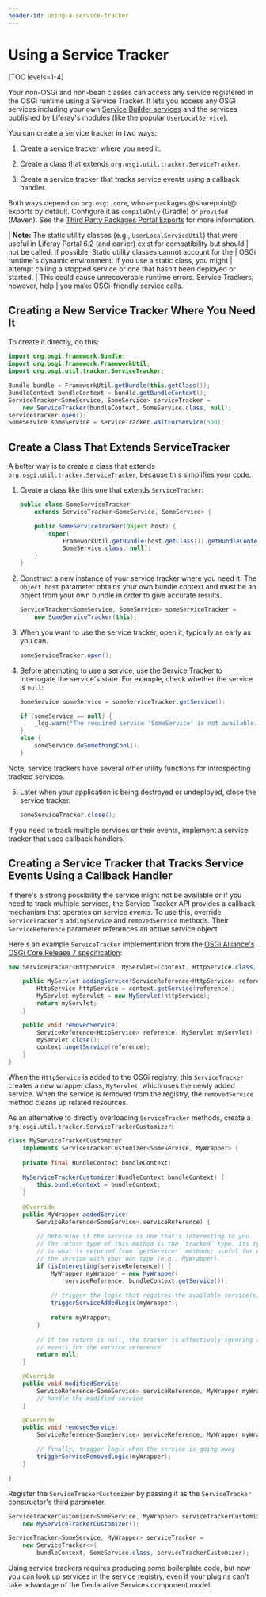 ```yaml
---
header-id: using-a-service-tracker
---
```


# Using a Service Tracker

[TOC levels=1-4]

Your non-OSGi and non-bean classes can access any service registered in the OSGi
runtime using a Service Tracker. It lets you access any OSGi services including
your own  [Service Builder
services](/docs/7-2/appdev/-/knowledge_base/a/service-builder) and the services
published by Liferay's modules (like the popular `UserLocalService`). 

You can create a service tracker in two ways: 

1.  Create a service tracker where you need it. 

2.  Create a class that extends `org.osgi.util.tracker.ServiceTracker`. 

3.  Create a service tracker that tracks service events using a callback 
    handler. 

Both ways depend on `org.osgi.core`, whose packages @sharepoint@ exports by
default. Configure it as `compileOnly` (Gradle) or `provided`  (Maven). See the
[Third Party Packages Portal
Exports](/docs/7-1/reference/-/knowledge_base/r/third-party-packages-portal-exports)
for more information. 

| **Note:**  The static utility classes (e.g., `UserLocalServiceUtil`) that were
| useful in Liferay Portal 6.2 (and earlier) exist for compatibility but should
| not be called, if possible.  Static utility classes cannot account for the 
| OSGi runtime's dynamic environment. If you use a static class, you might
| attempt calling a stopped service or one that hasn't been deployed or started.
| This could cause unrecoverable runtime errors. Service Trackers, however, help
| you make OSGi-friendly service calls. 

## Creating a New Service Tracker Where You Need It

To create it directly, do this: 

```java
import org.osgi.framework.Bundle;
import org.osgi.framework.FrameworkUtil;
import org.osgi.util.tracker.ServiceTracker;

Bundle bundle = FrameworkUtil.getBundle(this.getClass());
BundleContext bundleContext = bundle.getBundleContext();
ServiceTracker<SomeService, SomeService> serviceTracker =
    new ServiceTracker(bundleContext, SomeService.class, null);
serviceTracker.open();
SomeService someService = serviceTracker.waitForService(500);
```

## Create a Class That Extends ServiceTracker 

A better way is to create a class that extends
`org.osgi.util.tracker.ServiceTracker`, because this simplifies your code. 

1.  Create a class like this one that extends `ServiceTracker`: 

    ```java
    public class SomeServiceTracker
        extends ServiceTracker<SomeService, SomeService> {

        public SomeServiceTracker(Object host) {
            super(
                FrameworkUtil.getBundle(host.getClass()).getBundleContext(),
                SomeService.class, null);
        }
    }
    ```

2.  Construct a new instance of your service tracker where you need it. The 
    `Object host` parameter obtains your own bundle context and must be an
    object from your own bundle in order to give accurate results. 

    ```java
    ServiceTracker<SomeService, SomeService> someServiceTracker =
        new SomeServiceTracker(this);
    ```

3.  When you want to use the service tracker, open it, typically as early as
    you can. 

    ```java
    someServiceTracker.open();
    ```

4.  Before attempting to use a service, use the Service Tracker to interrogate
    the service's state. For example, check whether the service is `null`:

    ```java
    SomeService someService = someServiceTracker.getService();

    if (someService == null) {
        _log.warn("The required service 'SomeService' is not available.");
    }
    else {
        someService.doSomethingCool();
    }
    ```

Note, service trackers have several other utility functions for
introspecting tracked services.

5.  Later when your application is being destroyed or undeployed, close the
    service tracker. 

    ```java
    someServiceTracker.close();
    ```

If you need to track multiple services or their events, implement a service tracker that uses callback handlers. 

## Creating a Service Tracker that Tracks Service Events Using a Callback Handler

If there's a strong possibility the service might not be available or if you
need to track multiple services, the Service Tracker API provides a callback
mechanism that operates on service *events*. To use this, override
`ServiceTracker`'s `addingService` and `removedService` methods. Their
`ServiceReference` parameter references an active service object. 

Here's an example `ServiceTracker` implementation from the [OSGi Alliance's OSGi
Core Release 7
specification](https://osgi.org/specification/osgi.core/7.0.0/util.tracker.html#d0e51991):

```java
new ServiceTracker<HttpService, MyServlet>(context, HttpService.class, null) {

    public MyServlet addingService(ServiceReference<HttpService> reference) {
        HttpService httpService = context.getService(reference);
        MyServlet myServlet = new MyServlet(httpService);
        return myServlet;
    }

    public void removedService(
        ServiceReference<HttpService> reference, MyServlet myServlet) {
        myServlet.close();
        context.ungetService(reference);
    }
}
```

When the `HttpService` is added to the OSGi registry, this `ServiceTracker`
creates a new wrapper class, `MyServlet`, which uses the newly added service.
When the service is removed from the registry, the `removedService` method
cleans up related resources. 

As an alternative to directly overloading `ServiceTracker` methods, create a
`org.osgi.util.tracker.ServiceTrackerCustomizer`: 

```java
class MyServiceTrackerCustomizer 
    implements ServiceTrackerCustomizer<SomeService, MyWrapper> {
    
    private final BundleContext bundleContext;
    
    MyServiceTrackerCustomizer(BundleContext bundleContext) {
        this.bundleContext = bundleContext;
    }
    
    @Override
    public MyWrapper addedService(
        ServiceReference<SomeService> serviceReference) {
        
        // Determine if the service is one that's interesting to you.
        // The return type of this method is the `tracked` type. Its type 
        // is what is returned from `getService*` methods; useful for wrapping 
        // the service with your own type (e.g., MyWrapper).
        if (isInteresting(serviceReference)) {
            MyWrapper myWrapper = new MyWrapper(
                serviceReference, bundleContext.getService());
            
            // trigger the logic that requires the available service(s)
            triggerServiceAddedLogic(myWrapper);
            
            return myWrapper;
        }
        
        // If the return is null, the tracker is effectively ignoring any further
        // events for the service reference
        return null;
    }

    @Override
    public void modifiedService(
        ServiceReference<SomeService> serviceReference, MyWrapper myWrapper) {
        // handle the modified service
    }

    @Override
    public void removedService(
        ServiceReference<SomeService> serviceReference, MyWrapper myWrapper) {

        // finally, trigger logic when the service is going away
        triggerServiceRemovedLogic(myWrapper);
	}

}
```

Register the `ServiceTrackerCustomizer` by passing it as the `ServiceTracker`
constructor's third parameter.

```java
ServiceTrackerCustomizer<SomeService, MyWrapper> serviceTrackerCustomizer =
    new MyServiceTrackerCustomizer();

ServiceTracker<SomeService, MyWrapper> serviceTracker = 
    new ServiceTracker<>(
    	bundleContext, SomeService.class, serviceTrackerCustomizer);
```

Using service trackers requires producing some boilerplate code, but now you can
look up services in the service registry, even if your plugins can't take
advantage of the Declarative Services component model. 
